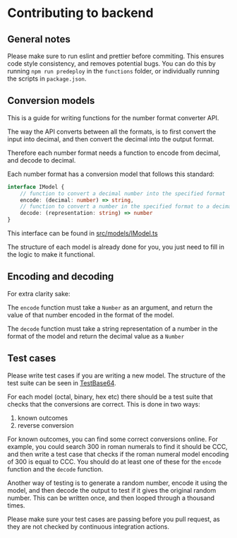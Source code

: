 # Contributing to backend

## General notes
Please make sure to run eslint and prettier before commiting. This ensures code style consistency, and removes potential bugs.
You can do this by running `npm run predeploy` in the `functions` folder, or individually running the scripts in `package.json`.

## Conversion models
This is a guide for writing functions for the number format converter API.

The way the API converts between all the formats, is to first convert the input into decimal, 
and then convert the decimal into the output format.

Therefore each number format needs a function to encode from decimal, and decode to decimal.

Each number format has a conversion model that follows this standard:
```typescript
interface IModel {
    // function to convert a decimal number into the specified format
    encode: (decimal: number) => string,
    // function to convert a number in the specified format to a decimal number
    decode: (representation: string) => number
}
```
This interface can be found in [src/models/IModel.ts](src/models/IModel.ts "IModel")

The structure of each model is already done for you, you just need to fill in the 
logic to make it functional.

## Encoding and decoding
For extra clarity sake:

The `encode` function must take a `Number` as an argument, and return the value of that number
encoded in the format of the model.

The `decode` function must take a string representation of a number in the format of the model
and return the decimal value as a `Number`

## Test cases
Please write test cases if you are writing a new model. 
The structure of the test suite can be seen in [TestBase64](tests/TestBase64.ts "Tests for Base64 model").

For each model (octal, binary, hex etc) there should be a test suite that checks that the conversions are correct.
This is done in two ways:
1. known outcomes
2. reverse conversion

For known outcomes, you can find some correct conversions online. For example, you could search 300 in roman numerals to find it should be CCC, and then write a test case that checks if the roman numeral model encoding of 300 is equal to CCC.
You should do at least one of these for the `encode` function and the `decode` function.

Another way of testing is to generate a random number, encode it using the model, and then decode the output to test if it gives the original random number.
This can be written once, and then looped through a thousand times.

Please make sure your test cases are passing before you pull request, as they are not checked by continuous integration actions. 
